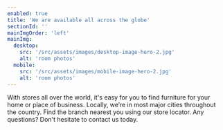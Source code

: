 ```yaml
---
enabled: true
title: 'We are available all across the globe'
sectionId: ''
mainImgOrder: 'left'
mainImg:
  desktop: 
    src: '/src/assets/images/desktop-image-hero-2.jpg'
    alt: 'room photos'
  mobile:
    src: '/src/assets/images/mobile-image-hero-2.jpg'
    alt: 'room photos'
---
```


With stores all over the world, it's easy for you to find furniture for your home or place of business.
Locally, we’re in most major cities throughout the country. Find the branch nearest you using our store locator.
Any questions? Don't hesitate to contact us today.